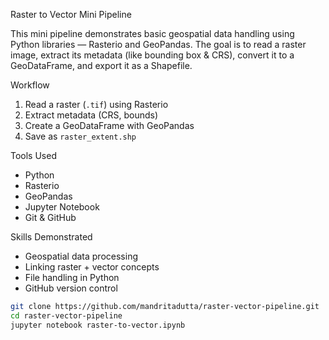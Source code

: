  Raster to Vector Mini Pipeline

This mini pipeline demonstrates basic geospatial data handling using Python libraries — Rasterio and GeoPandas. The goal is to read a raster image, extract its metadata (like bounding box & CRS), convert it to a GeoDataFrame, and export it as a Shapefile.

 Workflow

1. Read a raster (`.tif`) using Rasterio  
2. Extract metadata (CRS, bounds)  
3. Create a GeoDataFrame with GeoPandas  
4. Save as `raster_extent.shp`

 Tools Used

- Python  
- Rasterio  
- GeoPandas  
- Jupyter Notebook  
- Git & GitHub

 Skills Demonstrated

- Geospatial data processing  
- Linking raster + vector concepts  
- File handling in Python  
- GitHub version control


```bash
git clone https://github.com/mandritadutta/raster-vector-pipeline.git
cd raster-vector-pipeline
jupyter notebook raster-to-vector.ipynb

